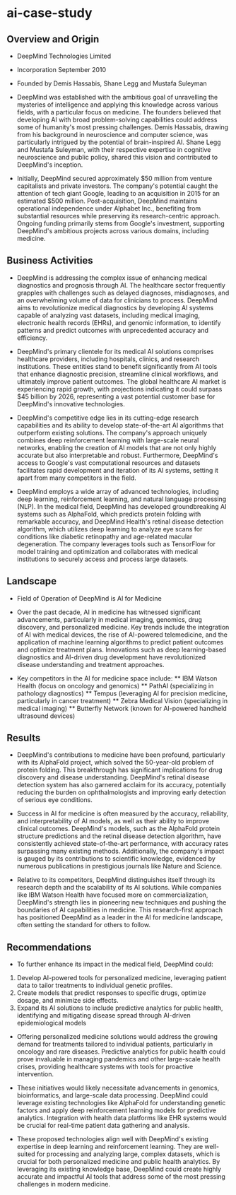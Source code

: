 # ai-case-study

## Overview and Origin

* DeepMind Technologies Limited
  
* Incorporation September 2010
  
* Founded by Demis Hassabis, Shane Legg and Mustafa Suleyman

* DeepMind was established with the ambitious goal of unravelling the mysteries of intelligence and applying this knowledge across various fields, with a particular focus on medicine. The founders believed that developing AI with broad problem-solving capabilities could address some of humanity's most pressing challenges. Demis Hassabis, drawing from his background in neuroscience and computer science, was particularly intrigued by the potential of brain-inspired AI. Shane Legg and Mustafa Suleyman, with their respective expertise in cognitive neuroscience and public policy, shared this vision and contributed to DeepMind's inception.

* Initially, DeepMind secured approximately $50 million from venture capitalists and private investors. The company's potential caught the attention of tech giant Google, leading to an acquisition in 2015 for an estimated $500 million. Post-acquisition, DeepMind maintains operational independence under Alphabet Inc., benefiting from substantial resources while preserving its research-centric approach. Ongoing funding primarily stems from Google's investment, supporting DeepMind's ambitious projects across various domains, including medicine.

## Business Activities

* DeepMind is addressing the complex issue of enhancing medical diagnostics and prognosis through AI. The healthcare sector frequently grapples with challenges such as delayed diagnoses, misdiagnoses, and an overwhelming volume of data for clinicians to process. DeepMind aims to revolutionize medical diagnostics by developing AI systems capable of analyzing vast datasets,
including medical imaging, electronic health records (EHRs), and genomic information, to identify patterns and predict outcomes with unprecedented accuracy and efficiency.


* DeepMind's primary clientele for its medical AI solutions comprises healthcare providers, including hospitals, clinics, and research institutions. These entities stand to benefit significantly from AI tools that enhance diagnostic precision, streamline clinical workflows, and ultimately improve patient outcomes. The global healthcare AI market is experiencing rapid growth, with projections indicating it could surpass $45 billion by 2026, representing a vast potential customer base for DeepMind's innovative technologies.


* DeepMind's competitive edge lies in its cutting-edge research capabilities and its ability to develop state-of-the-art AI algorithms that outperform existing solutions. The company's approach uniquely combines deep reinforcement learning with large-scale neural networks, enabling the creation of AI models that are not only highly accurate but also interpretable and robust. Furthermore, DeepMind's access to Google's vast computational resources and datasets facilitates rapid development and iteration of its AI systems, setting it apart from many competitors in the field.

* DeepMind employs a wide array of advanced technologies, including deep learning, reinforcement learning, and natural language processing (NLP). In the medical field, DeepMind has developed groundbreaking AI systems such as AlphaFold, which predicts protein folding with remarkable accuracy, and DeepMind Health's retinal disease detection algorithm, which utilizes deep learning to analyze eye scans for conditions like diabetic retinopathy and age-related macular degeneration. The company leverages tools such as TensorFlow for model training and optimization and collaborates with medical institutions to securely access and process large datasets.

## Landscape

* Field of Operation of DeepMind is AI for Medicine

* Over the past decade, AI in medicine has witnessed significant advancements, particularly in medical imaging, genomics, drug discovery, and personalized medicine. Key trends include the integration of AI with medical devices, the rise of AI-powered telemedicine, and the application of machine learning algorithms to predict patient outcomes and optimize treatment plans. Innovations such as deep learning-based diagnostics and AI-driven drug development have revolutionized disease understanding and treatment approaches.

* Key competitors in the AI for medicine space include:
** IBM Watson Health (focus on oncology and genomics)
** PathAI (specializing in pathology diagnostics)
** Tempus (leveraging AI for precision medicine, particularly in cancer treatment)
** Zebra Medical Vision (specializing in medical imaging)
** Butterfly Network (known for AI-powered handheld ultrasound devices)


## Results

* DeepMind's contributions to medicine have been profound, particularly with its AlphaFold project, which solved the 50-year-old problem of protein folding. This breakthrough has significant implications for drug discovery and disease understanding. DeepMind's retinal disease detection system has also garnered acclaim for its accuracy, potentially reducing the burden on ophthalmologists and improving early detection of serious eye conditions.

* Success in AI for medicine is often measured by the accuracy, reliability, and interpretability of AI models, as well as their ability to improve clinical outcomes. DeepMind's models, such as the AlphaFold protein structure predictions and the retinal disease detection algorithm, have consistently achieved state-of-the-art performance, with accuracy rates surpassing many existing methods. Additionally, the company's impact is gauged by its contributions to scientific knowledge, evidenced by numerous publications in prestigious journals like Nature and Science.

* Relative to its competitors, DeepMind distinguishes itself through its research depth and the scalability of its AI solutions. While companies like IBM Watson Health have focused more on commercialization, DeepMind's strength lies in pioneering new techniques and pushing the boundaries of AI capabilities in medicine. This research-first approach has positioned DeepMind as a leader in the AI for medicine landscape, often setting the standard for others to follow.

## Recommendations

* To further enhance its impact in the medical field, DeepMind could:
1. Develop AI-powered tools for personalized medicine, leveraging patient data to tailor treatments to individual genetic profiles.
2. Create models that predict responses to specific drugs, optimize dosage, and minimize side effects.
3. Expand its AI solutions to include predictive analytics for public health, identifying and mitigating disease spread through AI-driven epidemiological models


* Offering personalized medicine solutions would address the growing demand for treatments tailored to individual patients, particularly in oncology and rare diseases. Predictive analytics for public health could prove invaluable in managing pandemics and other large-scale health crises, providing healthcare systems with tools for proactive intervention.

* These initiatives would likely necessitate advancements in genomics, bioinformatics, and large-scale data processing. DeepMind could leverage existing technologies like AlphaFold for understanding genetic factors and apply deep reinforcement learning models for predictive analytics. Integration with health data platforms like EHR systems would be crucial for real-time patient data gathering and analysis.

* These proposed technologies align well with DeepMind's existing expertise in deep learning and reinforcement learning. They are well-suited for processing and analyzing large, complex datasets, which is crucial for both personalized medicine and public health analytics. By leveraging its existing knowledge base, DeepMind could create highly accurate and impactful AI tools that address some of the most pressing challenges in modern medicine.

